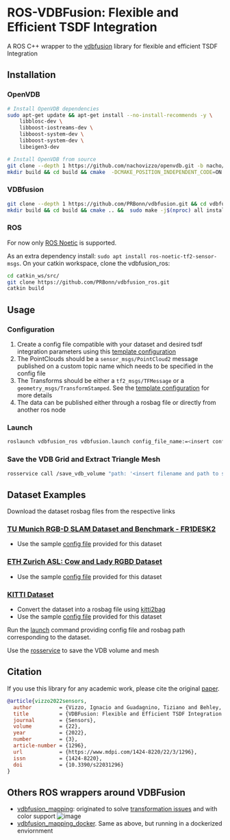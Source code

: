 # ROS-VDBFusion: Flexible and Efficient TSDF Integration

A ROS C++ wrapper to the [vdbfusion](https://github.com/PRBonn/vdbfusion) library for flexible and efficient TSDF Integration

## Installation

### OpenVDB

```sh
# Install OpenVDB dependencies
sudo apt-get update && apt-get install --no-install-recommends -y \
    libblosc-dev \
    libboost-iostreams-dev \
    libboost-system-dev \
    libboost-system-dev \
    libeigen3-dev

# Install OpenVDB from source
git clone --depth 1 https://github.com/nachovizzo/openvdb.git -b nacho/vdbfusion && cd openvdb
mkdir build && cd build && cmake  -DCMAKE_POSITION_INDEPENDENT_CODE=ON -DUSE_ZLIB=OFF .. &&  sudo make -j$(nproc) all install
```

### VDBfusion

```sh
git clone --depth 1 https://github.com/PRBonn/vdbfusion.git && cd vdbfusion
mkdir build && cd build && cmake .. &&  sudo make -j$(nproc) all install
```

### ROS

For now only [ROS Noetic](http://wiki.ros.org/noetic) is supported.  

As an extra dependency install: `sudo apt install ros-noetic-tf2-sensor-msgs`.
On your catkin workspace, clone the vdbfusion_ros:

```sh
cd catkin_ws/src/
git clone https://github.com/PRBonn/vdbfusion_ros.git
catkin build
```

## Usage

### Configuration

1. Create a config file compatible with your dataset and desired tsdf integration parameters using this [template configuration](/config/template.yaml)
2. The PointClouds should be a `sensor_msgs/PointCloud2` message published on a custom topic name which needs to be specified in the config file
3. The Transforms should be either a `tf2_msgs/TFMessage` or a `geometry_msgs/TransformStamped`. See the [template configuration](config/template.yaml) for more details
4. The data can be published either through a rosbag file or directly from another ros node

### Launch

```sh
roslaunch vdbfusion_ros vdbfusion.launch config_file_name:=<insert config file name here> path_to_rosbag_file:=<insert path to rosbag file here>
```

### Save the VDB Grid and Extract Triangle Mesh

```sh
rosservice call /save_vdb_volume "path: '<insert filename and path to save the volume and mesh>'"    
```

## Dataset Examples

Download the dataset rosbag files from the respective links

### [TU Munich RGB-D SLAM Dataset and Benchmark - FR1DESK2](https://vision.in.tum.de/data/datasets/rgbd-dataset)

- Use the sample [config file](config/FR2Desk2.yaml) provided for this dataset

### [ETH Zurich ASL: Cow and Lady RGBD Dataset](https://projects.asl.ethz.ch/datasets/doku.php?id=iros2017)

- Use the sample [config file](config/CowAndLady.yaml) provided for this dataset

### [KITTI Dataset](http://www.cvlibs.net/datasets/kitti/raw_data.php)

- Convert the dataset into a rosbag file using [kitti2bag](https://github.com/tomas789/kitti2bag)
- Use the sample [config file](config/KITTI.yaml) provided for this dataset

Run the [launch](README.md#launch) command providing config file and rosbag path corresponding to the dataset.

Use the [rosservice](README.md#save-the-vdb-grid-and-extract-triangle-mesh) to save the VDB volume and mesh

## Citation

If you use this library for any academic work, please cite the original [paper](https://www.ipb.uni-bonn.de/wp-content/papercite-data/pdf/vizzo2022sensors.pdf).

```bibtex
@article{vizzo2022sensors,
  author         = {Vizzo, Ignacio and Guadagnino, Tiziano and Behley, Jens and Stachniss, Cyrill},
  title          = {VDBFusion: Flexible and Efficient TSDF Integration of Range Sensor Data},
  journal        = {Sensors},
  volume         = {22},
  year           = {2022},
  number         = {3},
  article-number = {1296},
  url            = {https://www.mdpi.com/1424-8220/22/3/1296},
  issn           = {1424-8220},
  doi            = {10.3390/s22031296}
}
```

## Others ROS wrappers around VDBFusion

- [vdbfusion_mapping](https://github.com/Kin-Zhang/vdbfusion_mapping): originated to solve [transformation issues](https://github.com/PRBonn/vdbfusion_ros/issues/2) and with color support ![image](https://user-images.githubusercontent.com/35365764/200626528-a657a0e6-2fca-48d7-8b34-d8619b6f33e8.png)
- [vdbfusion_mapping_docker](https://github.com/nachovizzo/vdbfusion_mapping). Same as above, but running in a dockerized enviornment

